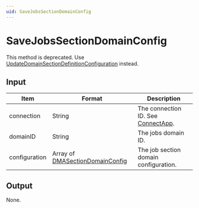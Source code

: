 ```yaml
---
uid: SaveJobsSectionDomainConfig
---
```


# SaveJobsSectionDomainConfig

This method is deprecated. <!-- From DataMiner 10.0.9 onwards, --> Use [UpdateDomainSectionDefinitionConfiguration](xref:UpdateDomainSectionDefinitionConfiguration) instead.

## Input

| Item | Format | Description |
|--|--|--|
| connection | String | The connection ID. See [ConnectApp](xref:ConnectApp). |
| domainID | String | The jobs domain ID. |
| configuration | Array of [DMASectionDomainConfig](xref:DMASectionDomainConfig) | The job section domain configuration. |

## Output

None.
